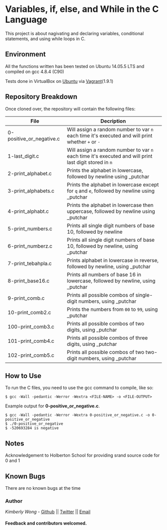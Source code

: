 # Variables, if, else, and While in the C Language

This project is about nagivating and declaring variables, conditional statements, and using while loops in C.
## Environment
All the functions written has been tested on Ubuntu 14.05.5 LTS and compiled on gcc 4.8.4 (C90)

Tests done in VirtualBox on [Ubuntu](https://atlas.hashicorp.com/ubuntu/boxes/trusty64) via [Vagrant](https://www.vagrantup.com/)(1.9.1)

## Repository Breakdown
Once cloned over, the repository will contain the following files:

|   **File**    |  **Decription**                       |
|---------------|---------------------------------------|
| 0-positive_or_negative.c | Will assign a random number to var `n` each time it's executed and will print whether `+` or `-` |
| 1-last_digit.c      | Will assign a random number to var `n` each time it's executed and will print last digit stored in `n` |
| 2-print_alphabet.c     | Prints the alphabet in lowercase, followed by newline using _putchar |
| 3-print_alphabets.c | Prints the alphabet in lowercase except for `q` and `e`, followed by newline using _putchar |
| 4-print_alphabt.c | Prints the alphabet in lowercase then uppercase, followed by newline using _putchar |
| 5-print_numbers.c | Prints all single digit numbers of base 10, followed by newline |
| 6-print_numberz.c | Prints all single digit numbers of base 10, followed by newline, using _putchar |
| 7-print_tebahpla.c     | Prints alphabet in lowercase in reverse, followed by newline, using _putchar |
| 8-print_base16.c | Prints all numbers of base 16 in lowercase, followed by newline, using _putchar |
| 9-print_comb.c | Prints all possible combos of single-digit numbers, using _putchar|
| 10-print_comb2.c | Prints the numbers from `00` to `99`, using _putchar |
| 100-print_comb3.c | Prints all possible combos of two digits, using _putchar |
| 101-print_comb4.c | Prints all possible combos of three digits, using _putchar |
| 102-print_comb5.c | Prints all possible combos of two two-digit numbers, using _putchar |

## How to Use
To run the C files, you need to use the gcc command to compile, like so:
```
$ gcc -Wall -pedantic -Werror -Wextra <FILE-NAME> -o <FILE-OUTPUT>
```
Example output for **0-positive_or_negative.c**.
```
$ gcc -Wall -pedantic -Werror -Wextra 0-positive_or_negative.c -o 0-positive_or_negative
$ ./0-positive_or_negative 
$ -520693284 is negative
```
## Notes
Acknowledgement to Holberton School for providing srand source code for 0 and 1

## Known Bugs
There are no known bugs at the time

### Author
*Kimberly Wong* - [Github](https://github.com/kjowong) || [Twitter](https://twitter.com/kjowong) || [Email](kimberly.wong@holbertonschool.com)

#### Feedback and contributors welcomed.
